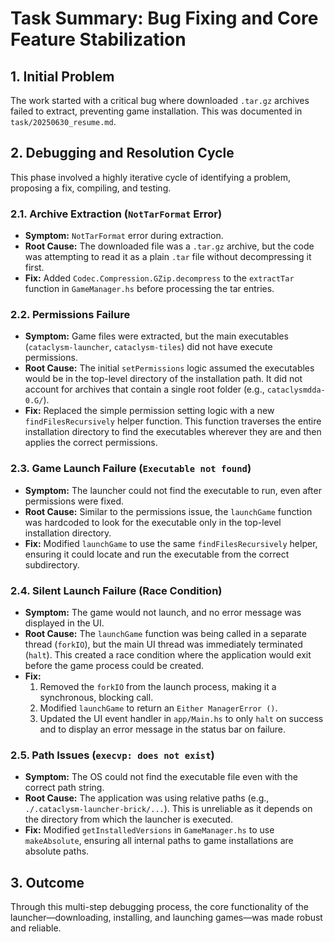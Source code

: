 # Task Summary: Bug Fixing and Core Feature Stabilization

## 1. Initial Problem
The work started with a critical bug where downloaded `.tar.gz` archives failed to extract, preventing game installation. This was documented in `task/20250630_resume.md`.

## 2. Debugging and Resolution Cycle

This phase involved a highly iterative cycle of identifying a problem, proposing a fix, compiling, and testing.

### 2.1. Archive Extraction (`NotTarFormat` Error)
-   **Symptom:** `NotTarFormat` error during extraction.
-   **Root Cause:** The downloaded file was a `.tar.gz` archive, but the code was attempting to read it as a plain `.tar` file without decompressing it first.
-   **Fix:** Added `Codec.Compression.GZip.decompress` to the `extractTar` function in `GameManager.hs` before processing the tar entries.

### 2.2. Permissions Failure
-   **Symptom:** Game files were extracted, but the main executables (`cataclysm-launcher`, `cataclysm-tiles`) did not have execute permissions.
-   **Root Cause:** The initial `setPermissions` logic assumed the executables would be in the top-level directory of the installation path. It did not account for archives that contain a single root folder (e.g., `cataclysmdda-0.G/`).
-   **Fix:** Replaced the simple permission setting logic with a new `findFilesRecursively` helper function. This function traverses the entire installation directory to find the executables wherever they are and then applies the correct permissions.

### 2.3. Game Launch Failure (`Executable not found`)
-   **Symptom:** The launcher could not find the executable to run, even after permissions were fixed.
-   **Root Cause:** Similar to the permissions issue, the `launchGame` function was hardcoded to look for the executable only in the top-level installation directory.
-   **Fix:** Modified `launchGame` to use the same `findFilesRecursively` helper, ensuring it could locate and run the executable from the correct subdirectory.

### 2.4. Silent Launch Failure (Race Condition)
-   **Symptom:** The game would not launch, and no error message was displayed in the UI.
-   **Root Cause:** The `launchGame` function was being called in a separate thread (`forkIO`), but the main UI thread was immediately terminated (`halt`). This created a race condition where the application would exit before the game process could be created.
-   **Fix:**
    1.  Removed the `forkIO` from the launch process, making it a synchronous, blocking call.
    2.  Modified `launchGame` to return an `Either ManagerError ()`.
    3.  Updated the UI event handler in `app/Main.hs` to only `halt` on success and to display an error message in the status bar on failure.

### 2.5. Path Issues (`execvp: does not exist`)
-   **Symptom:** The OS could not find the executable file even with the correct path string.
-   **Root Cause:** The application was using relative paths (e.g., `./.cataclysm-launcher-brick/...`). This is unreliable as it depends on the directory from which the launcher is executed.
-   **Fix:** Modified `getInstalledVersions` in `GameManager.hs` to use `makeAbsolute`, ensuring all internal paths to game installations are absolute paths.

## 3. Outcome
Through this multi-step debugging process, the core functionality of the launcher—downloading, installing, and launching games—was made robust and reliable.
